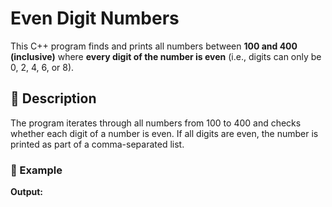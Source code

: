 # Even Digit Numbers

This C++ program finds and prints all numbers between **100 and 400 (inclusive)** where **every digit of the number is even** (i.e., digits can only be 0, 2, 4, 6, or 8).

## 🚀 Description

The program iterates through all numbers from 100 to 400 and checks whether each digit of a number is even. If all digits are even, the number is printed as part of a comma-separated list.

### 🧠 Example

**Output:**
